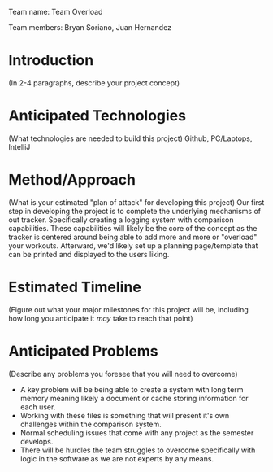 Team name: Team Overload

Team members: Bryan Soriano, Juan Hernandez

# Introduction

(In 2-4 paragraphs, describe your project concept)

# Anticipated Technologies

(What technologies are needed to build this project)
Github, PC/Laptops, IntelliJ

# Method/Approach

(What is your estimated "plan of attack" for developing this project)
Our first step in developing the project is to complete the underlying mechanisms of out tracker. Specifically creating a logging system with comparison capabilities. These capabilities will likely be the core of the concept as the tracker is centered around being able to add more and more or "overload" your workouts. Afterward, we'd likely set up a planning page/template that can be printed and displayed to the users liking.

# Estimated Timeline

(Figure out what your major milestones for this project will be, including how long you anticipate it *may* take to reach that point)

# Anticipated Problems

(Describe any problems you foresee that you will need to overcome)
* A key problem will be being able to create a system with long term memory meaning likely a document or cache storing information for each user. 
* Working with these files is something that will present it's own challenges within the comparison system. 
* Normal scheduling issues that come with any project as the semester develops.
* There will be hurdles the team struggles to overcome specifically with logic in the software as we are not experts by any means. 
